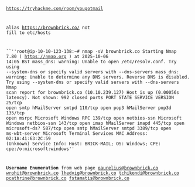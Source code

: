 <code>

https://tryhackme.com/room/yougotmail
  
alias https://brownbrick.co/
not fill to etc/hosts

``''root@ip-10-10-123-138:~# nmap -sV brownbrick.co
Starting Nmap 7.80 ( https://nmap.org ) at 2025-10-06 14:05 BST
mass_dns: warning: Unable to open /etc/resolv.conf. Try using --system-dns or specify valid servers with --dns-servers
mass_dns: warning: Unable to determine any DNS servers. Reverse DNS is disabled. Try using --system-dns or specify valid servers with --dns-servers
Nmap scan report for brownbrick.co (10.10.239.127)
Host is up (0.00056s latency).
Not shown: 992 closed ports
PORT     STATE SERVICE       VERSION
25/tcp   open  smtp          hMailServer smtpd
110/tcp  open  pop3          hMailServer pop3d
135/tcp  open  msrpc         Microsoft Windows RPC
139/tcp  open  netbios-ssn   Microsoft Windows netbios-ssn
143/tcp  open  imap          hMailServer imapd
445/tcp  open  microsoft-ds?
587/tcp  open  smtp          hMailServer smtpd
3389/tcp open  ms-wbt-server Microsoft Terminal Services
MAC Address: 02:1A:41:63:2C:59 (Unknown)
Service Info: Host: BRICK-MAIL; OS: Windows; CPE: cpe:/o:microsoft:windows''


**Username Enumeration**
from web page
oaurelius@brownbrick.co
wrohit@brownbrick.co
lhedvig@brownbrick.co
tchikondi@brownbrick.co
pcathrine@brownbrick.co
fstamatis@brownbrick.co



